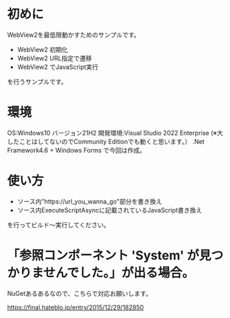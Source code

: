 # 初めに

WebView2を最低限動かすためのサンプルです。

- WebView2 初期化
- WebView2 URL指定で遷移
- WebView2 でJavaScript実行

を行うサンプルです。

# 環境

OS:Windows10 バージョン21H2
開発環境:Visual Studio 2022 Enterprise (※大したことはしてないのでCommunity Editionでも動くと思います。）
.Net Framework4.6 + Windows Forms で今回は作成。

# 使い方

- ソース内"https://url_you_wanna_go"部分を書き換え
- ソース内ExecuteScriptAsyncに記載されているJavaScript書き換え

を行ってビルド～実行してください。

# 「参照コンポーネント 'System' が見つかりませんでした。」が出る場合。

NuGetあるあるなので、こちらで対応お願いします。

https://final.hateblo.jp/entry/2015/12/29/182850